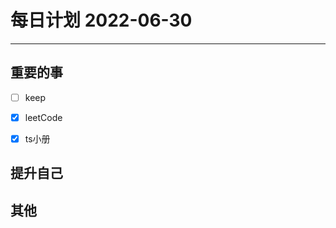 #  每日计划 2022-06-30
---
## 重要的事
- [ ]  keep
- [x]  leetCode
- [x]  ts小册



## 提升自己

  



## 其他








